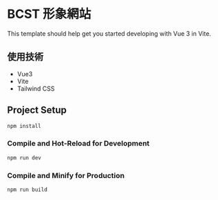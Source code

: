 # BCST 形象網站

This template should help get you started developing with Vue 3 in Vite.

## 使用技術
<ul>
  <li>Vue3</li>
  <li>Vite</li>
  <li>Tailwind CSS</li>
</ul>


## Project Setup

```sh
npm install
```

### Compile and Hot-Reload for Development

```sh
npm run dev
```

### Compile and Minify for Production

```sh
npm run build
```

